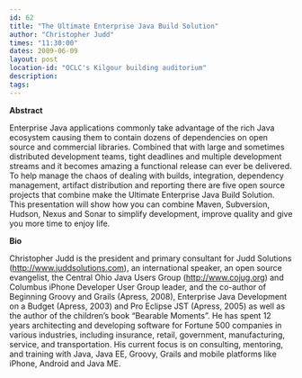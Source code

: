 ```yaml
---
id: 62
title: "The Ultimate Enterprise Java Build Solution"
author: "Christopher Judd"
times: "11:30:00"
dates: 2009-06-09
layout: post
location-id: "OCLC's Kilgour building auditorium"  
description: 
tags: 
---
```

 **Abstract**

Enterprise Java applications commonly take advantage of the rich Java ecosystem causing them to contain dozens of dependencies on open source and commercial libraries. Combined that with large and sometimes distributed development teams, tight deadlines and multiple development streams and it becomes amazing a functional release can ever be delivered. To help manage the chaos of dealing with builds, integration, dependency management, artifact distribution and reporting there are five open source projects that combine make the Ultimate Enterprise Java Build Solution. This presentation will show how you can combine Maven, Subversion, Hudson, Nexus and Sonar to simplify development, improve quality and give you more time to enjoy life.

**Bio**

Christopher Judd is the president and primary consultant for Judd Solutions (http://www.juddsolutions.com), an international speaker, an open source evangelist, the Central Ohio Java Users Group (http://www.cojug.org) and Columbus iPhone Developer User Group leader, and the co-author of Beginning Groovy and Grails (Apress, 2008), Enterprise Java Development on a Budget (Apress, 2003) and Pro Eclipse JST (Apress, 2005) as well as the author of the children’s book “Bearable Moments”. He has spent 12 years architecting and developing software for Fortune 500 companies in various industries, including insurance, retail, government, manufacturing, service, and transportation. His current focus is on consulting, mentoring, and training with Java, Java EE, Groovy, Grails and mobile platforms like iPhone, Android and Java ME.

